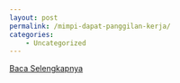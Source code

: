 ```yaml
---
layout: post
permalink: /mimpi-dapat-panggilan-kerja/
categories:
    - Uncategorized
---
```


[Baca Selengkapnya](/05)
